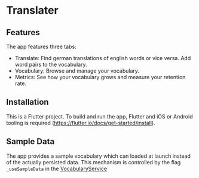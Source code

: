 # Translater

## Features

The app features three tabs:

- Translate: Find german translations of english words or vice versa. Add word pairs to the vocabulary.
- Vocabulary: Browse and manage your vocabulary.
- Metrics: See how your vocabulary grows and measure your retention rate.

## Installation

This is a Flutter project. To build and run the app, Flutter and iOS or Android tooling is required (https://flutter.io/docs/get-started/install).

## Sample Data

The app provides a sample vocabulary which can loaded at launch instead of the actually persisted data. This mechanism is controlled by the flag `_useSampleData` in the [VocabularyService](https://github.com/ernesto-elsaesser/translater/blob/master/lib/services/VocabularyService.dart#L18)